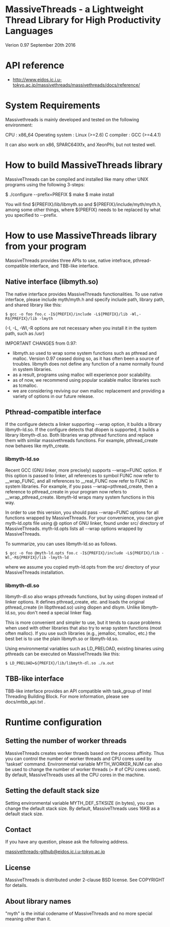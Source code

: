 
MassiveThreads - a Lightweight Thread Library for High Productivity Languages
============================================================================
Verion 0.97
September 20th 2016 

API reference
============================================================================

 * http://www.eidos.ic.i.u-tokyo.ac.jp/massivethreads/massivethreads/docs/reference/

System Requirements
============================================================================

Massivethreads is mainly developed and tested on the following environment:

CPU              : x86_64
Operating system : Linux (>=2.6)
C compiler       : GCC (>=4.4.1)

It can also work on x86, SPARC64IXfx, and XeonPhi, but not tested well.

How to build MassiveThreads library
============================================================================

MassiveThreads can be compiled and installed like many other UNIX programs using the following 3-steps:

$ ./configure --prefix=PREFIX
$ make
$ make install

You will find ${PREFIX}/lib/libmyth.so and ${PREFIX}/include/myth/myth.h, among some other things, where ${PREFIX} needs to be replaced by what you specified to --prefix.

How to use MassiveThreads library from your program
============================================================================

MassiveThreads provides three APIs to use, native intefrace, pthread-compatible interface, and TBB-like interface.

Native interface (libmyth.so)
----------------------------------------------------------------------------

The native interface provides MassiveThreads functionalities.
To use native interface, please include myth/myth.h and specify include path, library path, and shared library like this:

```
$ gcc -o foo foo.c -I${PREFIX}/include -L${PREFIX}/lib -Wl,-R${PREFIX}/lib -lmyth 
```

(-I, -L, -Wl,-R options are not necessary when you install it in the system path, such as /usr)

IMPORTANT CHANGES from 0.97:

 * libmyth.so used to wrap some system functions such as pthread and malloc.  Version 0.97 ceased doing so, as it has often been a source of troubles.  libmyth does not define any function of a name normally found in system libraries.
 * as a result, programs using malloc will experience poor scalability.
 * as of now, we recommend using popular scalable malloc libraries such as tcmalloc.
 * we are considering reviving our own malloc replacement and providing a variety of options in our future release.

Pthread-compatible interface
----------------------------------------------------------------------------

If the configure detects a linker supporting --wrap option, it builds a library libmyth-ld.so.
If the configure detects that dlopen is supported, it builds a library libmyth-dl.so.
Both libraries wrap pthread functions and replace them with similar massivethreads functions.
For example, pthread_create now behaves like myth_create.

### libmyth-ld.so

Recent GCC (GNU linker, more precisely) supports --wrap=FUNC option.  If this option is passed to linker, all references to symbol FUNC now refer to __wrap_FUNC, and all references to __real_FUNC now refer to FUNC in system libraries.  For example, if you pass --wrap=pthread_create, then a reference to pthread_create in your program now refers to __wrap_pthread_create.  libmyth-ld wraps many system functions in this way.

In order to use this version, you should pass --wrap=FUNC options for all functions wrapped by MassiveThreads.  For your convenience, you can give myth-ld.opts file using @ option of GNU linker, found under src/ directory of MassiveThreads.  myth-ld.opts lists all --wrap options wrapped by MassiveThreads.

To summarize, you can uses libmyth-ld.so as follows.

```
$ gcc -o foo @myth-ld.opts foo.c -I${PREFIX}/include -L${PREFIX}/lib -Wl,-R${PREFIX}/lib -lmyth-ld
```

where we assume you copied myth-ld.opts from the src/ directory of your MassiveThreads installation.

### libmyth-dl.so

libmyth-dl.so also wraps pthreads functions, but by using dlopen instead of linker options.  It defines pthread_create, etc. and loads the original pthread_create (in libpthread.so) using dlopen and dlsym.  Unlike libmyth-ld.so, you don't need a special linker flag.

This is more convenient and simpler to use, but it tends to cause problems when used with other libraries that also try to wrap system functions (most often malloc).  If you use such libraries (e.g., jemalloc, tcmalloc, etc.) the best bet is to use the plain libmyth.so or libmyth-ld.so.

Using environmental variables such as LD_PRELOAD, existing binaries using pthreads can be executed on MassiveThreads like this:

```
$ LD_PRELOAD=${PREFIX}/lib/libmyth-dl.so ./a.out
```

## TBB-like interface

 TBB-like interface provides an API compatible with task_group of Intel Threading Building Block.
For more information, please see docs/mtbb_api.txt .

Runtime configuration
============================================================================

Setting the number of worker threads
----------------------------------------------------------------------------

MassiveThreads creates worker thraeds based on the process affinity. Thus you can control the number of worker threads and CPU cores used by 'taskset' command.
Environmental variable MYTH_WORKER_NUM can also be used to change the number of worker threads (= # of CPU cores used).
By default, MassiveThreads uses all the CPU cores in the machine.

Setting the default stack size
----------------------------------------------------------------------------

Setting environmental variable MYTH_DEF_STKSIZE (in bytes), you can change the default stack size. By default, MassiveThreads uses 16KB as a default stack size.

Contact
----------------------------------------------------------------------------

If you have any question, please ask the following address.

   massivethreads-github@eidos.ic.i.u-tokyo.ac.jp

License
----------------------------------------------------------------------------

MassiveThreads is distributed under 2-clause BSD license. See COPYRIGHT for details.

About library names
----------------------------------------------------------------------------

"myth" is the initial codename of MassiveThreads and no more special meaning other than it.

